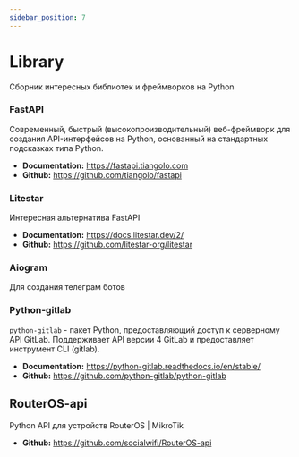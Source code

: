 ```yaml
---
sidebar_position: 7
---
```


# Library

Сборник интересных библиотек и фреймворков на Python

### FastAPI

Cовременный, быстрый (высокопроизводительный) веб-фреймворк для создания API-интерфейсов на Python, основанный на стандартных подсказках типа Python.

- **Documentation:** https://fastapi.tiangolo.com
- **Github:** https://github.com/tiangolo/fastapi

### Litestar

Интересная альтернатива FastAPI

- **Documentation:** https://docs.litestar.dev/2/
- **Github:** https://github.com/litestar-org/litestar

### Aiogram

Для создания телеграм ботов

### Python-gitlab

`python-gitlab` - пакет Python, предоставляющий доступ к серверному API GitLab.
Поддерживает API версии 4 GitLab и предоставляет инструмент CLI (gitlab).

- **Documentation:** https://python-gitlab.readthedocs.io/en/stable/
- **Github:** https://github.com/python-gitlab/python-gitlab

## RouterOS-api

Python API для устройств RouterOS | MikroTik

- **Github:** https://github.com/socialwifi/RouterOS-api
